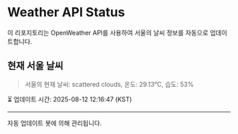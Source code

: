 
# Weather API Status

이 리포지토리는 OpenWeather API를 사용하여 서울의 날씨 정보를 자동으로 업데이트합니다.

## 현재 서울 날씨
> 서울의 현재 날씨: scattered clouds, 온도: 29.13°C, 습도: 53%

⏳ 업데이트 시간: 2025-08-12 12:16:47 (KST)

---
자동 업데이트 봇에 의해 관리됩니다.
